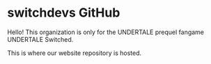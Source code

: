 # switchdevs GitHub
Hello! This organization is only for the UNDERTALE prequel fangame UNDERTALE Switched. 

This is where our website repository is hosted.
